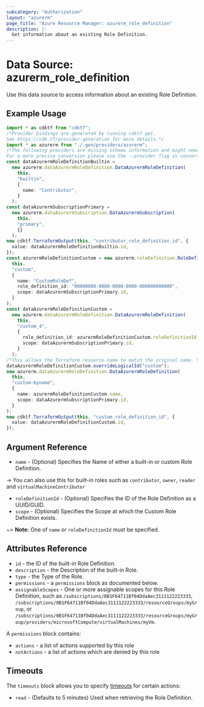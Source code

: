 ```yaml
---
subcategory: "Authorization"
layout: "azurerm"
page_title: "Azure Resource Manager: azurerm_role_definition"
description: |-
  Get information about an existing Role Definition.
---
```


# Data Source: azurerm\_role\_definition

Use this data source to access information about an existing Role Definition.

## Example Usage

```typescript
import * as cdktf from "cdktf";
/*Provider bindings are generated by running cdktf get.
See https://cdk.tf/provider-generation for more details.*/
import * as azurerm from "./.gen/providers/azurerm";
/*The following providers are missing schema information and might need manual adjustments to synthesize correctly: azurerm.
For a more precise conversion please use the --provider flag in convert.*/
const dataAzurermRoleDefinitionBuiltin =
  new azurerm.dataAzurermRoleDefinition.DataAzurermRoleDefinition(
    this,
    "builtin",
    {
      name: "Contributor",
    }
  );
const dataAzurermSubscriptionPrimary =
  new azurerm.dataAzurermSubscription.DataAzurermSubscription(
    this,
    "primary",
    {}
  );
new cdktf.TerraformOutput(this, "contributor_role_definition_id", {
  value: dataAzurermRoleDefinitionBuiltin.id,
});
const azurermRoleDefinitionCustom = new azurerm.roleDefinition.RoleDefinition(
  this,
  "custom",
  {
    name: "CustomRoleDef",
    role_definition_id: "00000000-0000-0000-0000-000000000000",
    scope: dataAzurermSubscriptionPrimary.id,
  }
);
const dataAzurermRoleDefinitionCustom =
  new azurerm.dataAzurermRoleDefinition.DataAzurermRoleDefinition(
    this,
    "custom_4",
    {
      role_definition_id: azurermRoleDefinitionCustom.roleDefinitionId,
      scope: dataAzurermSubscriptionPrimary.id,
    }
  );
/*This allows the Terraform resource name to match the original name. You can remove the call if you don't need them to match.*/
dataAzurermRoleDefinitionCustom.overrideLogicalId("custom");
new azurerm.dataAzurermRoleDefinition.DataAzurermRoleDefinition(
  this,
  "custom-byname",
  {
    name: azurermRoleDefinitionCustom.name,
    scope: dataAzurermSubscriptionPrimary.id,
  }
);
new cdktf.TerraformOutput(this, "custom_role_definition_id", {
  value: dataAzurermRoleDefinitionCustom.id,
});

```

## Argument Reference

* `name` - (Optional) Specifies the Name of either a built-in or custom Role Definition.

\-> You can also use this for built-in roles such as `contributor`, `owner`, `reader` and `virtualMachineContributor`

* `roleDefinitionId` - (Optional) Specifies the ID of the Role Definition as a UUID/GUID.
* `scope` - (Optional) Specifies the Scope at which the Custom Role Definition exists.

\~> **Note:** One of `name` or `roleDefinitionId` must be specified.

## Attributes Reference

* `id` - the ID of the built-in Role Definition.
* `description` - the Description of the built-in Role.
* `type` - the Type of the Role.
* `permissions` - a `permissions` block as documented below.
* `assignableScopes` - One or more assignable scopes for this Role Definition, such as `/subscriptions/0B1F64711Bf04DdaAec3111122223333`, `/subscriptions/0B1F64711Bf04DdaAec3111122223333/resourceGroups/myGroup`, or `/subscriptions/0B1F64711Bf04DdaAec3111122223333/resourceGroups/myGroup/providers/microsoftCompute/virtualMachines/myVm`.

A `permissions` block contains:

* `actions` - a list of actions supported by this role
* `notActions` - a list of actions which are denied by this role

## Timeouts

The `timeouts` block allows you to specify [timeouts](https://www.terraform.io/language/resources/syntax#operation-timeouts) for certain actions:

* `read` - (Defaults to 5 minutes) Used when retrieving the Role Definition.
